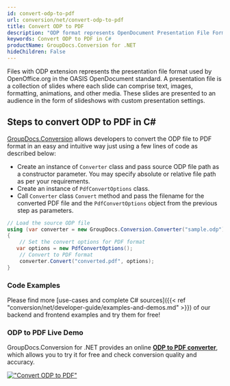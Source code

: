 ```yaml
---
id: convert-odp-to-pdf
url: conversion/net/convert-odp-to-pdf
title: Convert ODP to PDF
description: "ODP format represents OpenDocument Presentation File Format with .odp extension. Learn how to convert ODP to PDF file programmatically in C# language using GroupDocs.Conversion for .NET library."
keywords: Convert ODP to PDF in C#
productName: GroupDocs.Conversion for .NET
hideChildren: False
---
```


Files with ODP extension represents the presentation file format used by OpenOffice.org in the OASIS OpenDocument standard. A presentation file is a collection of slides where each slide can comprise text, images, formatting, animations, and other media. These slides are presented to an audience in the form of slideshows with custom presentation settings.

## Steps to convert ODP to PDF in C#

[GroupDocs.Conversion](https://products.groupdocs.com/conversion/net) allows developers to convert the ODP file to PDF format in an easy and intuitive way just using a few lines of code as described below:

* Create an instance of `Converter` class and pass source ODP file path as a constructor parameter. You may specify absolute or relative file path as per your requirements. 
* Create an instance of `PdfConvertOptions` class.
* Call `Converter` class `Convert` method and pass the filename for the converted PDF file and the `PdfConvertOptions` object from the previous step as parameters.

```csharp
// Load the source ODP file
using (var converter = new GroupDocs.Conversion.Converter("sample.odp"))
{
    // Set the convert options for PDF format
   var options = new PdfConvertOptions();
    // Convert to PDF format
    converter.Convert("converted.pdf", options);
}
```

### Code Examples

Please find more [use-cases and complete C# sources]({{< ref "conversion/net/developer-guide/examples-and-demos.md" >}}) of our backend and frontend examples and try them for free!

### ODP to PDF Live Demo

GroupDocs.Conversion for .NET provides an online [**ODP to PDF converter**](https://products.groupdocs.app/conversion/odp-to-pdf), which allows you to try it for free and check conversion quality and accuracy.

[!["Convert ODP to PDF"](conversion/net/images/convert-to-pdf/convert-odp-to-pdf.png)](https://products.groupdocs.app/conversion/odp-to-pdf)